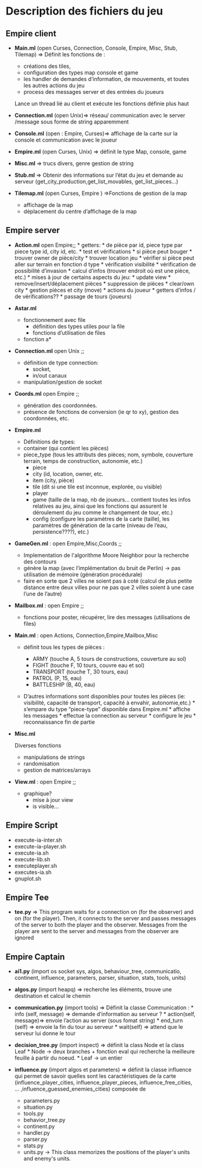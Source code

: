 # Description des fichiers du jeu

## Empire client
* **Main.ml** (open Curses, Connection, Console, Empire, Misc, Stub, Tilemap) => Définit les fonctions de :
	* créations des tiles,
	* configuration des types map console et game
	* les handler de demandes d’information, de mouvements, et toutes les autres actions du jeu
	* process des messages server et des entrées du joueurs

	Lance un thread lié au client et exécute les fonctions définie plus haut

*	**Connection.ml** (open Unix)=> réseau/ communication avec le server /message sous forme de string apparemment

* **Console.ml** (open : Empire, Curses)=> affichage de la carte sur la console et communication avec le joueur

* **Empire.ml** (open Curses, Unix) => définit le type Map, console, game

*	**Misc.ml**  => trucs divers, genre gestion de string

*	**Stub.ml** => Obtenir des informations sur l’état du jeu et demande au serveur (get_city_production,get_list_movables, get_list_pieces…)

*	**Tilemap.ml** (open Curses, Empire ) =>Fonctions de gestion de la map
	* affichage de la map
	* déplacement du centre d’affichage de la map



## Empire server
*	**Action.ml**  open Empire;;
		* getters:
		    * de pièce par id, piece type par piece type id, city id, etc.
		* test et vérifications
		    * si pièce peut bouger
		    * trouver owner de pièce/city
		    * trouver location jeu
		    * vérifier si pièce peut aller sur terrain en fonction d type
		    * vérification visibilité
		    * vérification de possibilité d’invasion
		* calcul d’infos (trouver endroit où est une pièce, etc.)
		* mises à jour de certains aspects du jeu:
		    * 	update view
		    * 	remove/insert/déplacement pièces
		    * 	suppression de pièces
		    * 	clear/own city
		    * 	gestion pièces et city (move)
		* actions du joueur
		    * 	getters d’infos / de vérifications??
		    * 	passage de tours (joueurs)


*	**Astar.ml**
	* fonctionnement avec file
	    *	définition des types utiles pour la file
	    *	fonctions d’utilisation de files
	* fonction a*

*	**Connection.ml**
open Unix ;;

	* définition de type connection:
	  *	socket,
	  *	in/out canaux
	* manipulation/gestion de socket

*	**Coords.ml**
open Empire ;;
	* génération des coordonnées.
	* présence de fonctions de conversion (ie qr to xy), gestion des coordonnées, etc.

*	**Empire.ml**
    *	Définitions de types:
    *	container (qui contient les pièces)
    *	piece_type (tous les attributs des pièces; nom, symbole, couverture terrain, temps de construction, autonomie, etc.)
		*	piece
		*	city (id, location, owner, etc.
		*	item (city, pièce)
		*	tile (dit si une tile est inconnue, explorée, ou visible)
		*	player
		*	game (taille de la map, nb de joueurs… contient toutes les infos relatives au jeu, ainsi que les fonctions qui assurent le déroulement du jeu comme le changement de tour, etc.)
		*	config (configure les paramètres de la carte (taille), les paramètres de génération de la carte (niveau de l’eau, persistence????), etc.)

*	**GameGen.ml**  : open Empire,Misc,Coords ;;
	*	Implementation de l'algorithme Moore Neighbor pour la recherche des contours
	*	génère la map (avec l’implémentation du bruit de Perlin) → pas utilisation de mémoire (génération procédurale)
	*	faire en sorte que 2 villes ne soient pas à coté (calcul de plus petite distance entre deux villes pour ne pas que 2 villes soient à une case l’une de l’autre)

*	**Mailbox.ml** : open Empire ;;
	* fonctions pour poster, récupérer, lire des messages (utilisations de files)

*	**Main.ml** : open Actions, Connection,Empire,Mailbox,Misc
	* définit tous les types de pièces :
	    *	ARMY (touche A, 5 tours de constructions, couverture au sol)
	    *	FIGHT (touche F, 10 tours, couvre eau et sol)
	    *	TRANSPORT (touche T, 30 tours, eau)
	    *	PATROL (P, 15, eau)
	    *	BATTLESHIP (B, 40, eau)

	* D’autres informations sont disponibles pour toutes les pièces (ie: visibilité, capacité de transport, capacité à envahir, autonomie,etc.)
			* s’empare du type “piece-type” disponible dans Empire.ml
			* affiche les messages
			* effectue la connection au serveur
			* configure le jeu
			* reconnaissance fin de partie

*	**Misc.ml**

	Diverses fonctions
	  *	manipulations de strings
	  *	randomisation
	  *	gestion de matrices/arrays

*	**View.ml** : open Empire ;;
	* graphique?
	    *	mise à jour view
	    *	is visible…


## Empire Script
-	execute-ia-inter.sh
-	execute-ia-player.sh
-	execute-ia.sh
-	execute-lib.sh
-	executeplayer.sh
-	executes-ia.sh
-	gnuplot.sh


## Empire Tee
*	**tee.py**
=> This program waits for a connection on <observer-port> (for the observer) and on <player-port> (for the player). Then, it connects to the server and passes messages of the server to both the player and the observer. Messages from the player are sent to the server and messages from the observer are ignored



## Empire Captain
*	**ai1.py** (import os socket sys, algos, behaviour_tree, communicatio, continent, influence, parameters, parser, situation, stats, tools, units)

*	**algos.py** (import heapq) => recherche les éléments, trouve une destination et calcul le chemin

*	**communication.py** (import tools) => Définit la classe Communication :
				* info (self, message) => demande d’information au serveur ?
				* action(self, message)=> envoie l’action au server (sous fomat string)
				* end_turn (self) => envoie la fin du tour au serveur
				* wait(self) => attend que le serveur lui donne le tour

*	**decision_tree.py** (import inspect) => définit la class Node et la class Leaf
		* Node → deux branches + fonction eval qui recherche la meilleure feuille à partir du noeud.
		* Leaf → un entier  

*	**influence.py** (import algos et parameters) =>
	définit la classe influence qui permet de savoir quelles sont les caractéristiques de la carte (influence_player_cities, influence_player_pieces, influence_free_cities, … ,influence_guessed_enemies_cities)
  composée de
	*	parameters.py		
	*	situation.py
	*	tools.py
	*	behavior_tree.py
	*	continent.py
	*	handler.py
	*	parser.py
	*	stats.py
	*	units.py → This class memorizes the positions of the player's units and enemy's units.

